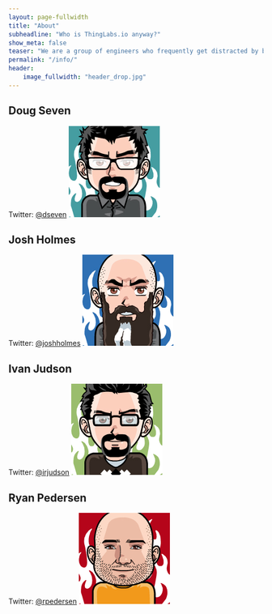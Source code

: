 ```yaml
---
layout: page-fullwidth
title: "About"
subheadline: "Who is ThingLabs.io anyway?"
show_meta: false
teaser: "We are a group of engineers who frequently get distracted by blinking lights and shiney objects."
permalink: "/info/"
header:
    image_fullwidth: "header_drop.jpg"
---
```


## Doug Seven

Twitter: [@dseven](https://twitter.com/dseven)
<img src="../images/author_doug.png"/>

## Josh Holmes

Twitter: [@joshholmes](https://twitter.com/joshholmes)
<img src="../images/author_josh.png"/>

## Ivan Judson

Twitter: [@irjudson](https://twitter.com/irjudson)
<img src="../images/author_ivan.png"/>

## Ryan Pedersen

Twitter: [@rpedersen](https://twitter.com/rpedersen)
<img src="../images/author_ryan.png"/>

